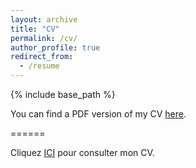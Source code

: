```yaml
---
layout: archive
title: "CV"
permalink: /cv/
author_profile: true
redirect_from:
  - /resume
---
```


{% include base_path %}


You can find a PDF version of my CV [here](http://jfdaoust.com/files/JFD_CV_en.pdf).

======


Cliquez [ICI](http://jfdaoust.com/files/JFD_CV_fr.pdf) pour consulter mon CV.